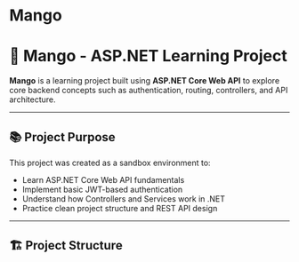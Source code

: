 # Mango
# 🥭 Mango - ASP.NET Learning Project

**Mango** is a learning project built using **ASP.NET Core Web API** to explore core backend concepts such as authentication, routing, controllers, and API architecture.

---

## 📚 Project Purpose

This project was created as a sandbox environment to:
- Learn ASP.NET Core Web API fundamentals
- Implement basic JWT-based authentication
- Understand how Controllers and Services work in .NET
- Practice clean project structure and REST API design

---

## 🏗️ Project Structure

